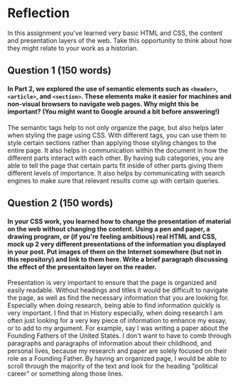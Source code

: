 # Reflection

In this assignment you've learned very basic HTML and CSS, the content and presentation layers of the web. Take this opportunity to think about how they might relate to your work as a historian. 

## Question 1 (150 words)
#### In Part 2, we explored the use of semantic elements such as `<header>`, `<article>`, and `<section>`. These elements make it easier for machines and non-visual browsers to navigate web pages. Why might this be important? (You might want to Google around a bit before answering!)

The semantic tags help to not only organize the page, but also helps later when styling the page using CSS. With different tags, you can use them to style certain sections rather than applying those styling changes to the entire page. It also helps in communication within the document in how the different parts interact with each other. By having sub categories, you are able to tell the page that certain parts fit inside of other parts giving them different levels of importance. It also helps by communicating with search engines to make sure that relevant results come up with certain queries.

## Question 2 (150 words)
#### In your CSS work, you learned how to change the presentation of material on the web without changing the content. Using a pen and paper, a drawing program, or (if you're feeling ambitious) real HTML and CSS, mock up 2 very different presentations of the information you displayed in your post. Put images of them on the Internet somewhere (but not in this repository) and link to them here. Write a brief paragraph discussing the effect of the presentaiton layer on the reader.

Presentation is very important to ensure that the page is organized and easily readable. Without headings and titles it would be difficult to navigate the page, as well as find the necessary information that you are looking for. Especially when doing research, being able to find information quickly is very important. I find that in History especially, when doing research I am often just looking for a very key piece of information to enhance my essay, or to add to my argument. For example, say I was writing a paper about the Founding Fathers of the United States. I don't want to have to comb through paragraphs and paragraphs of information about their childhood, and personal lives, because my research and paper are solely focused on their role as a Founding Father. By having an organized page, I would be able to scroll through the majority of the text and look for the heading "political career" or something along those lines. 
